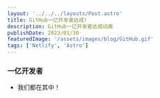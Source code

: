 ```yaml
---
layout: '../../../layouts/Post.astro'
title: GitHub一亿开发者达成!
description: GitHub一亿开发者达成动画
publishDate: 2023/01/30
featuredImage: '/assets/images/blog/GitHub.gif'
tags: ['Netlify', 'Astro']
---
```

### 一亿开发者
- 我们都在其中！